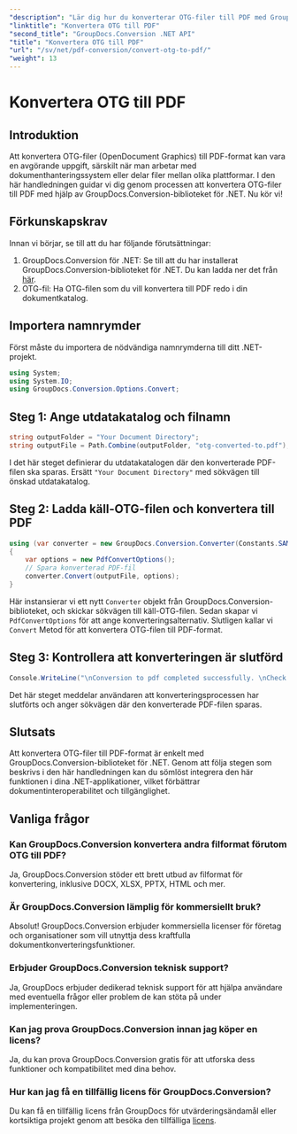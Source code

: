 ```yaml
---
"description": "Lär dig hur du konverterar OTG-filer till PDF med GroupDocs.Conversion för .NET. Enkel, effektiv och sömlös integration för dina projekt."
"linktitle": "Konvertera OTG till PDF"
"second_title": "GroupDocs.Conversion .NET API"
"title": "Konvertera OTG till PDF"
"url": "/sv/net/pdf-conversion/convert-otg-to-pdf/"
"weight": 13
---
```


# Konvertera OTG till PDF

## Introduktion
Att konvertera OTG-filer (OpenDocument Graphics) till PDF-format kan vara en avgörande uppgift, särskilt när man arbetar med dokumenthanteringssystem eller delar filer mellan olika plattformar. I den här handledningen guidar vi dig genom processen att konvertera OTG-filer till PDF med hjälp av GroupDocs.Conversion-biblioteket för .NET. Nu kör vi!
## Förkunskapskrav
Innan vi börjar, se till att du har följande förutsättningar:
1. GroupDocs.Conversion för .NET: Se till att du har installerat GroupDocs.Conversion-biblioteket för .NET. Du kan ladda ner det från [här](https://releases.groupdocs.com/conversion/net/).
2. OTG-fil: Ha OTG-filen som du vill konvertera till PDF redo i din dokumentkatalog.

## Importera namnrymder
Först måste du importera de nödvändiga namnrymderna till ditt .NET-projekt. 
```csharp
using System;
using System.IO;
using GroupDocs.Conversion.Options.Convert;
```
## Steg 1: Ange utdatakatalog och filnamn
```csharp
string outputFolder = "Your Document Directory";
string outputFile = Path.Combine(outputFolder, "otg-converted-to.pdf");
```
I det här steget definierar du utdatakatalogen där den konverterade PDF-filen ska sparas. Ersätt `"Your Document Directory"` med sökvägen till önskad utdatakatalog.
## Steg 2: Ladda käll-OTG-filen och konvertera till PDF
```csharp
using (var converter = new GroupDocs.Conversion.Converter(Constants.SAMPLE_OTG))
{
    var options = new PdfConvertOptions();
    // Spara konverterad PDF-fil
    converter.Convert(outputFile, options);
}
```
Här instansierar vi ett nytt `Converter` objekt från GroupDocs.Conversion-biblioteket, och skickar sökvägen till käll-OTG-filen. Sedan skapar vi `PdfConvertOptions` för att ange konverteringsalternativ. Slutligen kallar vi `Convert` Metod för att konvertera OTG-filen till PDF-format.
## Steg 3: Kontrollera att konverteringen är slutförd
```csharp
Console.WriteLine("\nConversion to pdf completed successfully. \nCheck output in {0}", outputFolder);
```
Det här steget meddelar användaren att konverteringsprocessen har slutförts och anger sökvägen där den konverterade PDF-filen sparas.

## Slutsats
Att konvertera OTG-filer till PDF-format är enkelt med GroupDocs.Conversion-biblioteket för .NET. Genom att följa stegen som beskrivs i den här handledningen kan du sömlöst integrera den här funktionen i dina .NET-applikationer, vilket förbättrar dokumentinteroperabilitet och tillgänglighet.
## Vanliga frågor
### Kan GroupDocs.Conversion konvertera andra filformat förutom OTG till PDF?
Ja, GroupDocs.Conversion stöder ett brett utbud av filformat för konvertering, inklusive DOCX, XLSX, PPTX, HTML och mer.
### Är GroupDocs.Conversion lämplig för kommersiellt bruk?
Absolut! GroupDocs.Conversion erbjuder kommersiella licenser för företag och organisationer som vill utnyttja dess kraftfulla dokumentkonverteringsfunktioner.
### Erbjuder GroupDocs.Conversion teknisk support?
Ja, GroupDocs erbjuder dedikerad teknisk support för att hjälpa användare med eventuella frågor eller problem de kan stöta på under implementeringen.
### Kan jag prova GroupDocs.Conversion innan jag köper en licens?
Ja, du kan prova GroupDocs.Conversion gratis för att utforska dess funktioner och kompatibilitet med dina behov.
### Hur kan jag få en tillfällig licens för GroupDocs.Conversion?
Du kan få en tillfällig licens från GroupDocs för utvärderingsändamål eller kortsiktiga projekt genom att besöka den tillfälliga [licens](https://purchase.groupdocs.com/temporary-license/).